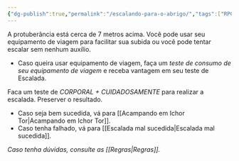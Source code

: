 ```yaml
---
{"dg-publish":true,"permalink":"/escalando-para-o-abrigo/","tags":["RPG/livro-jogo/Draegeni/story-points"],"created":"2024-12-18T12:57:20.778-05:00","updated":"2024-12-26T19:39:52.323-05:00"}
---
```



A protuberância está cerca de 7 metros acima. Você pode usar seu equipamento de viagem para facilitar sua subida ou você pode tentar escalar sem nenhum auxílio.

- Caso queira usar equipamento de viagem, faça um *teste de consumo de seu equipamento de viagem* e receba vantagem em seu teste de Escalada.

Faca um teste de *CORPORAL + CUIDADOSAMENTE* para realizar a escalada. Preserver o resultado.

- Caso seja bem sucedida, vá para [[Acampando em Ichor Tor\|Acampando em Ichor Tor]].
- Caso tenha falhado, vá para [[Escalada mal sucedida\|Escalada mal sucedida]].


*Caso tenha dúvidas, consulte as [[Regras\|Regras]].*
